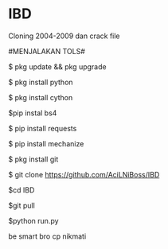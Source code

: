 # IBD
Cloning 2004-2009 dan crack file


#MENJALAKAN TOLS#


$ pkg update && pkg upgrade

$ pkg install python

$ pkg install cython

$pip instal bs4

$ pip install requests

$ pip install mechanize

$ pkg install git

$ git clone https://github.com/AciLNiBoss/IBD

$cd IBD

$git pull

$python run.py

be smart bro cp nikmati
